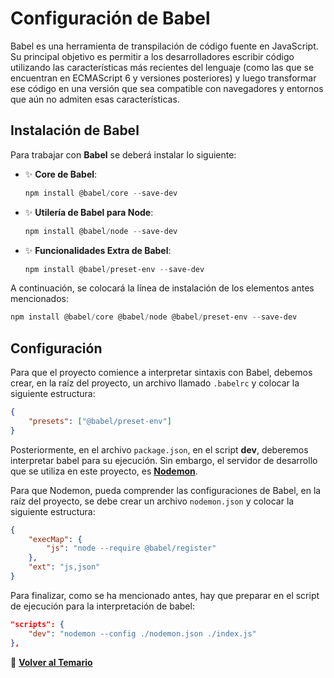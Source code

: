 # **Configuración de Babel**

Babel es una herramienta de transpilación de código fuente en JavaScript. Su principal objetivo es permitir a los desarrolladores escribir código utilizando las características más recientes del lenguaje (como las que se encuentran en ECMAScript 6 y versiones posteriores) y luego transformar ese código en una versión que sea compatible con navegadores y entornos que aún no admiten esas características.

## **Instalación de Babel**

Para trabajar con **Babel** se deberá instalar lo siguiente:

- ✨ **Core de Babel**:

    ```powershell
    npm install @babel/core --save-dev
    ```

- ✨ **Utilería de Babel para Node**:

    ```powershell
    npm install @babel/node --save-dev
    ```

- ✨ **Funcionalidades Extra de Babel**:

    ```powershell
    npm install @babel/preset-env --save-dev
    ```

A continuación, se colocará la línea de instalación de los elementos antes mencionados:

```powershell
npm install @babel/core @babel/node @babel/preset-env --save-dev
```

## **Configuración**

Para que el proyecto comience a interpretar sintaxis con Babel, debemos crear, en la raíz del proyecto, un archivo llamado `.babelrc` y colocar la siguiente estructura:

```json
{
    "presets": ["@babel/preset-env"]
}
```

Posteriormente, en el archivo `package.json`, en el script **dev**, deberemos interpretar babel para su ejecución. Sin embargo, el servidor de desarrollo que se utiliza en este proyecto, es **[Nodemon](https://nodemon.io/)**.

Para que Nodemon, pueda comprender las configuraciones de Babel, en la raíz del proyecto, se debe crear un archivo `nodemon.json` y colocar la siguiente estructura:

```json
{
    "execMap": {
        "js": "node --require @babel/register"
    },
    "ext": "js,json"
}
```

Para finalizar, como se ha mencionado antes, hay que preparar en el script de ejecución para la interpretación de babel:

```json
"scripts": {
    "dev": "nodemon --config ./nodemon.json ./index.js"
},
```

📌 **[Volver al Temario](./index.md)**